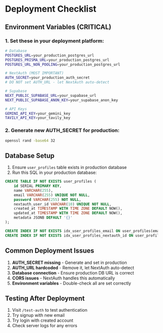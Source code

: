 # Deployment Checklist

## Environment Variables (CRITICAL)

### 1. Set these in your deployment platform:

```bash
# Database
POSTGRES_URL=your_production_postgres_url
POSTGRES_PRISMA_URL=your_production_postgres_url
POSTGRES_URL_NON_POOLING=your_production_postgres_url

# NextAuth (MOST IMPORTANT)
AUTH_SECRET=your_production_auth_secret
# DO NOT set AUTH_URL - let NextAuth auto-detect

# Supabase
NEXT_PUBLIC_SUPABASE_URL=your_supabase_url
NEXT_PUBLIC_SUPABASE_ANON_KEY=your_supabase_anon_key

# API Keys
GEMINI_API_KEY=your_gemini_key
TAVILY_API_KEY=your_tavily_key
```

### 2. Generate new AUTH_SECRET for production:
```bash
openssl rand -base64 32
```

## Database Setup

1. Ensure `user_profiles` table exists in production database
2. Run this SQL in your production database:

```sql
CREATE TABLE IF NOT EXISTS user_profiles (
    id SERIAL PRIMARY KEY,
    name VARCHAR(255),
    email VARCHAR(255) UNIQUE NOT NULL,
    password VARCHAR(255) NOT NULL,
    nextauth_user_id VARCHAR(10) UNIQUE NOT NULL,
    created_at TIMESTAMP WITH TIME ZONE DEFAULT NOW(),
    updated_at TIMESTAMP WITH TIME ZONE DEFAULT NOW(),
    metadata JSONB DEFAULT '{}'
);

CREATE INDEX IF NOT EXISTS idx_user_profiles_email ON user_profiles(email);
CREATE INDEX IF NOT EXISTS idx_user_profiles_nextauth_id ON user_profiles(nextauth_user_id);
```

## Common Deployment Issues

1. **AUTH_SECRET missing** - Generate and set in production
2. **AUTH_URL hardcoded** - Remove it, let NextAuth auto-detect
3. **Database connection** - Ensure production DB URL is correct
4. **CORS issues** - NextAuth handles this automatically
5. **Environment variables** - Double-check all are set correctly

## Testing After Deployment

1. Visit `/test-auth` to test authentication
2. Try signup with new email
3. Try login with created account
4. Check server logs for any errors